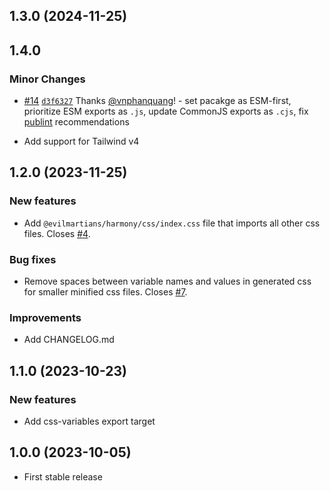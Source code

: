 ## 1.3.0 (2024-11-25)

## 1.4.0

### Minor Changes

- [#14](https://github.com/evilmartians/harmony/pull/14) [`d3f6327`](https://github.com/evilmartians/harmony/commit/d3f6327d0113be26d1c3cc0468987700784726fe) Thanks [@vnphanquang](https://github.com/vnphanquang)! - set pacakge as ESM-first, prioritize ESM exports as `.js`, update CommonJS exports as `.cjs`, fix [publint](https://publint.dev/@evilmartians/harmony@1.3.0) recommendations

- Add support for Tailwind v4

## 1.2.0 (2023-11-25)

### New features

- Add `@evilmartians/harmony/css/index.css` file that imports all other css files. Closes [#4](https://github.com/evilmartians/harmony/issues/4).

### Bug fixes

- Remove spaces between variable names and values in generated css for smaller minified css files. Closes [#7](https://github.com/evilmartians/harmony/issues/7).

### Improvements

- Add CHANGELOG.md

## 1.1.0 (2023-10-23)

### New features

- Add css-variables export target

## 1.0.0 (2023-10-05)

- First stable release
